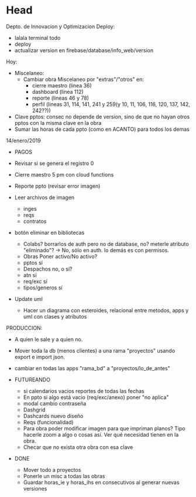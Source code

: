 # Head
Depto. de Innovacion y Optimizacion
Deploy:
 - lalala terminal todo
 - deploy
 - actualizar version en firebase/database/info_web/version
 
 Hoy:
  - Miscelaneo:
     - Cambiar obra Miscelaneo por "extras"/"otros" en:
        - cierre maestro (linea 36)
        - dashboard (linea 112)
        - reporte (lineas 46 y 78)
        - perfil (lineas 31, 114, 141, 241 y 259(y 10, 11, 106, 116, 120, 137, 142, 242??))
  - Clave pptos: consec no depende de version, sino de que no hayan otros pptos con la misma clave en la obra
  - Sumar las horas de cada ppto (como en ACANTO) para todos los demas

 14/enero/2019
  - PAGOS
  - Revisar si se genera el registro 0
  - Cierre maestro 5 pm con cloud functions
  - Reporte ppto (revisar error imagen)
  - Leer archivos de imagen
    - inges
    - reqs
    - contratos  
  - botón eliminar en bibliotecas
    - Colabs? borrarlos de auth pero no de database, no? meterle atributo "eliminado"? -> No, sólo en auth. lo demás es con permisos.
    - Obras Poner activo/No activo?
    - pptos sí
    - Despachos no, o sí?
    - atn sí
    - req/exc sí
    - tipos/generos sí
    
  - Update uml
    - Hacer un diagrama con esteroides, relacional entre metodos, apps y uml con clases y atributos

 PRODUCCION:
  - A quien le sale y a quien no.
  - Mover toda la db (menos clientes) a una rama "proyectos" usando export e import json.
   - cambiar en todas las apps "rama_bd" a "proyectos/lo_de_antes"
   
- FUTUREANDO
  - si calendarios vacios reportes de todas las fechas
  - En ppto si algo está vacio (req/exc/anexo) poner "no aplica"
  - modal cambio contraseña
  - Dashgrid
  - Dashcards nuevo diseño
  - Reqs (funcionalidad)
  - Para obra poder modificar imagen para que impriman planos? Tipo hacerle zoom a algo o cosas así. Ver qué necesidad tienen en la obra.
  - Checar que no exista otra obra con esa clave

- DONE
  - Mover todo a proyectos
  - Ponerle un misc a todas las obras
  - Guardar horas_ie y horas_ihs en consecutivos al generar nuevas versiones

